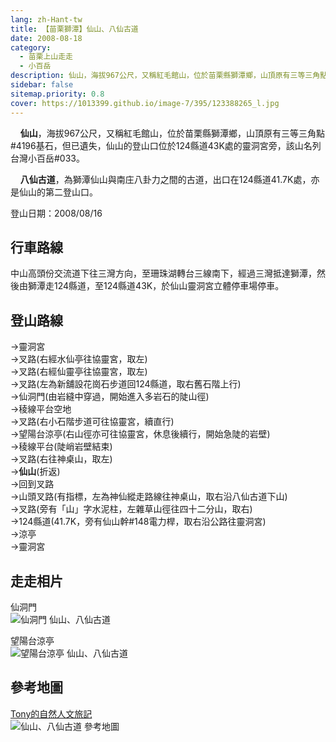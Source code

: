 ```yaml
---
lang: zh-Hant-tw
title: 【苗栗獅潭】仙山、八仙古道
date: 2008-08-18
category: 
  - 苗栗上山走走
  - 小百岳
description: 仙山，海拔967公尺，又稱紅毛館山，位於苗栗縣獅潭鄉，山頂原有三等三角點#4196基石，但已遺失，仙山的登山口位於124縣道43K處的靈洞宮旁，該山名列台灣小百岳#033。 八仙古道，為獅潭仙山與南庄八卦力之間的古道，出口在124縣道41.7K處，亦是仙山的第二登山口。
sidebar: false
sitemap.priority: 0.8
cover: https://1013399.github.io/image-7/395/123388265_l.jpg
---
```


    **仙山**，海拔967公尺，又稱紅毛館山，位於苗栗縣獅潭鄉，山頂原有三等三角點#4196基石，但已遺失，仙山的登山口位於124縣道43K處的靈洞宮旁，該山名列台灣小百岳#033。  

    **八仙古道**，為獅潭仙山與南庄八卦力之間的古道，出口在124縣道41.7K處，亦是仙山的第二登山口。

<!-- more -->

登山日期：2008/08/16

## 行車路線
中山高頭份交流道下往三灣方向，至珊珠湖轉台三線南下，經過三灣抵達獅潭，然後由獅潭走124縣道，至124縣道43K，於仙山靈洞宮立體停車場停車。

## 登山路線
→靈洞宮  
→叉路(右經水仙亭往協靈宮，取左)  
→叉路(右經仙靈亭往協靈宮，取左)  
→叉路(左為新舖設花崗石步道回124縣道，取右舊石階上行)  
→仙洞門(由岩縫中穿過，開始進入多岩石的陡山徑)  
→稜線平台空地  
→叉路(右小石階步道可往協靈宮，續直行)  
→望陽台涼亭(右山徑亦可往協靈宮，休息後續行，開始急陡的岩壁)  
→稜線平台(陡峭岩壁結束)  
→叉路(右往神桌山，取左)  
→**仙山**(折返)  
→回到叉路  
→山頭叉路(有指標，左為神仙縱走路線往神桌山，取右沿八仙古道下山)  
→叉路(旁有「山」字水泥柱，左雜草山徑往四十二分山，取右)  
→124縣道(41.7K，旁有仙山幹#148電力桿，取右沿公路往靈洞宮)  
→涼亭  
→靈洞宮

## 走走相片

仙洞門  
![仙洞門 仙山、八仙古道](https://1013399.github.io/image-7/395/123388265_l.jpg)

望陽台涼亭  
![望陽台涼亭 仙山、八仙古道](https://1013399.github.io/image-7/395/123388271_l.jpg)

## 參考地圖
[Tony的自然人文旅記](http://www.tonyhuang39.com/tony0471/tony0471.html)  
![仙山、八仙古道 參考地圖](https://1013399.github.io/image-7/395/123388306_l.jpg)